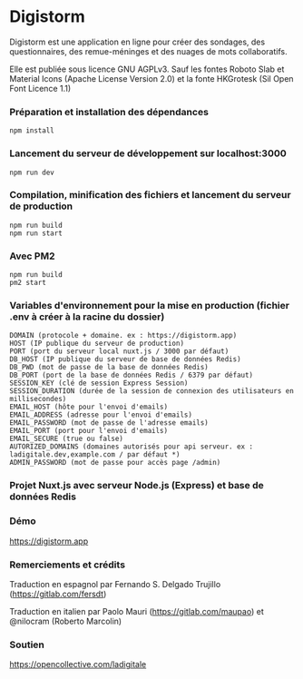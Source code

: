 # Digistorm

Digistorm est une application en ligne pour créer des sondages, des questionnaires, des remue-méninges et des nuages de mots collaboratifs. 

Elle est publiée sous licence GNU AGPLv3.
Sauf les fontes Roboto Slab et Material Icons (Apache License Version 2.0) et la fonte HKGrotesk (Sil Open Font Licence 1.1)

### Préparation et installation des dépendances
```
npm install
```

### Lancement du serveur de développement sur localhost:3000
```
npm run dev
```

### Compilation, minification des fichiers et lancement du serveur de production
```
npm run build
npm run start
```

### Avec PM2
```
npm run build
pm2 start
```

### Variables d'environnement pour la mise en production (fichier .env à créer à la racine du dossier)
```
DOMAIN (protocole + domaine. ex : https://digistorm.app)
HOST (IP publique du serveur de production)
PORT (port du serveur local nuxt.js / 3000 par défaut)
DB_HOST (IP publique du serveur de base de données Redis)
DB_PWD (mot de passe de la base de données Redis)
DB_PORT (port de la base de données Redis / 6379 par défaut)
SESSION_KEY (clé de session Express Session)
SESSION_DURATION (durée de la session de connexion des utilisateurs en millisecondes)
EMAIL_HOST (hôte pour l'envoi d'emails)
EMAIL_ADDRESS (adresse pour l'envoi d'emails)
EMAIL_PASSWORD (mot de passe de l'adresse emails)
EMAIL_PORT (port pour l'envoi d'emails)
EMAIL_SECURE (true ou false)
AUTORIZED_DOMAINS (domaines autorisés pour api serveur. ex : ladigitale.dev,example.com / par défaut *)
ADMIN_PASSWORD (mot de passe pour accès page /admin)
```

### Projet Nuxt.js avec serveur Node.js (Express) et base de données Redis

### Démo
https://digistorm.app

### Remerciements et crédits
Traduction en espagnol par Fernando S. Delgado Trujillo (https://gitlab.com/fersdt)

Traduction en italien par Paolo Mauri (https://gitlab.com/maupao) et @nilocram (Roberto Marcolin)

### Soutien
https://opencollective.com/ladigitale

